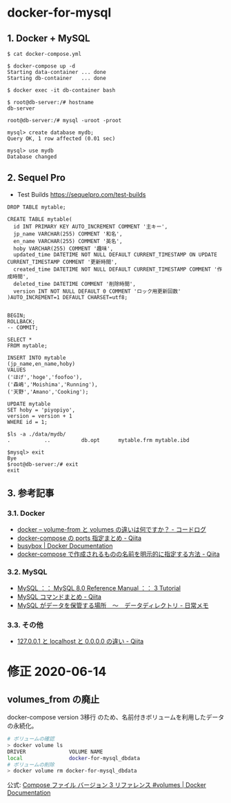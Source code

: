 # docker-for-mysql

## 1. Docker + MySQL

```
$ cat docker-compose.yml
```

```
$ docker-compose up -d
Starting data-container ... done
Starting db-container   ... done
```

```
$ docker exec -it db-container bash
```

```
$ root@db-server:/# hostname
db-server
```

```
root@db-server:/# mysql -uroot -proot
```

```
mysql> create database mydb;
Query OK, 1 row affected (0.01 sec)
```

```
mysql> use mydb
Database changed
```

## 2. Sequel Pro

- Test Builds
  https://sequelpro.com/test-builds

```
DROP TABLE mytable;

CREATE TABLE mytable(
  id INT PRIMARY KEY AUTO_INCREMENT COMMENT '主キー',
  jp_name VARCHAR(255) COMMENT '和名',
  en_name VARCHAR(255) COMMENT '英名',
  hoby VARCHAR(255) COMMENT '趣味',
  updated_time DATETIME NOT NULL DEFAULT CURRENT_TIMESTAMP ON UPDATE CURRENT_TIMESTAMP COMMENT '更新時間',
  created_time DATETIME NOT NULL DEFAULT CURRENT_TIMESTAMP COMMENT '作成時間',
  deleted_time DATETIME COMMENT '削除時間',
  version INT NOT NULL DEFAULT 0 COMMENT 'ロック用更新回数'
)AUTO_INCREMENT=1 DEFAULT CHARSET=utf8;


BEGIN;
ROLLBACK;
-- COMMIT;

SELECT *
FROM mytable;

INSERT INTO mytable
(jp_name,en_name,hoby)
VALUES
('ほげ','hoge','foofoo'),
('森嶋','Moishima','Running'),
('天野','Amano','Cooking');

UPDATE mytable
SET hoby = 'piyopiyo',
version = version + 1
WHERE id = 1;

```

```
$ls -a ./data/mydb/
.           ..          db.opt      mytable.frm mytable.ibd
```

```
$mysql> exit
Bye
$root@db-server:/# exit
exit
```

## 3. 参考記事

### 3.1. Docker

- [docker – volume-from と volumes の違いは何ですか？ - コードログ](https://codeday.me/jp/qa/20190317/427614.html)
- [docker-compose の ports 指定まとめ - Qiita](https://qiita.com/tksugimoto/items/23fcce1b067661e8aa46)
- [busybox | Docker Documentation](https://docs.docker.com/samples/library/busybox/)
- [docker-compose で作成されるものの名前を明示的に指定する方法 - Qiita](https://qiita.com/satodoc/items/188a387f7439e4ec394f)

### 3.2. MySQL

- [MySQL ：： MySQL 8.0 Reference Manual ：： 3 Tutorial](https://dev.mysql.com/doc/refman/8.0/en/tutorial.html)
- [MySQL コマンドまとめ - Qiita](https://qiita.com/merrill/items/967884c02e10bd8f32f5)
- [MySQL がデータを保管する場所　〜　データディレクトリ - 日常メモ](https://financial-it-engineer.hatenablog.com/entry/20140911/1410450256)

### 3.3. その他

- [127.0.0.1 と localhost と 0.0.0.0 の違い - Qiita](https://qiita.com/1ain2/items/194a9372798eaef6c5ab)

# 修正 2020-06-14

## volumes_from の廃止

docker-compose version 3移行 のため、名前付きボリュームを利用したデータの永続化。

```bash
# ボリュームの確認
> docker volume ls
DRIVER              VOLUME NAME
local               docker-for-mysql_dbdata
# ボリュームの削除
> docker volume rm docker-for-mysql_dbdata
```

公式: [Compose ファイル バージョン 3 リファレンス #volumes | Docker Documentation](https://matsuand.github.io/docs.docker.jp.onthefly/compose/compose-file/#volumes)